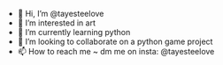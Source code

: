 - 👋 Hi, I’m @tayesteelove
- 👀 I’m interested in art
- 🌱 I’m currently learning python
- 💞️ I’m looking to collaborate on a python game project
- 📫 How to reach me ~ dm me on insta: @tayesteelove

<!---
tayesteelove/tayesteelove is a ✨ special ✨ repository because its `README.md` (this file) appears on your GitHub profile.
You can click the Preview link to take a look at your changes.
--->
